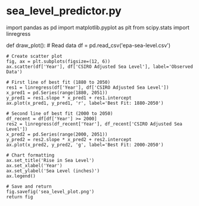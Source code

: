 # sea_level_predictor.py
import pandas as pd
import matplotlib.pyplot as plt
from scipy.stats import linregress


def draw_plot():
    # Read data
    df = pd.read_csv('epa-sea-level.csv')

    # Create scatter plot
    fig, ax = plt.subplots(figsize=(12, 6))
    ax.scatter(df['Year'], df['CSIRO Adjusted Sea Level'], label='Observed Data')

    # First line of best fit (1880 to 2050)
    res1 = linregress(df['Year'], df['CSIRO Adjusted Sea Level'])
    x_pred1 = pd.Series(range(1880, 2051))
    y_pred1 = res1.slope * x_pred1 + res1.intercept
    ax.plot(x_pred1, y_pred1, 'r', label='Best Fit: 1880-2050')

    # Second line of best fit (2000 to 2050)
    df_recent = df[df['Year'] >= 2000]
    res2 = linregress(df_recent['Year'], df_recent['CSIRO Adjusted Sea Level'])
    x_pred2 = pd.Series(range(2000, 2051))
    y_pred2 = res2.slope * x_pred2 + res2.intercept
    ax.plot(x_pred2, y_pred2, 'g', label='Best Fit: 2000-2050')

    # Chart formatting
    ax.set_title('Rise in Sea Level')
    ax.set_xlabel('Year')
    ax.set_ylabel('Sea Level (inches)')
    ax.legend()

    # Save and return
    fig.savefig('sea_level_plot.png')
    return fig
